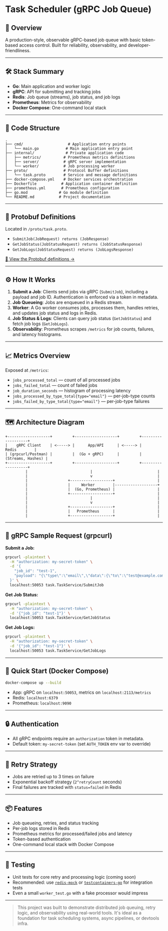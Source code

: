 # Task Scheduler (gRPC Job Queue)

## 🚀 Overview
A production-style, observable gRPC-based job queue with basic token-based access control. Built for reliability, observability, and developer-friendliness.

---

## 🛠️ Stack Summary
- **Go**: Main application and worker logic
- **gRPC**: API for submitting and tracking jobs
- **Redis**: Job queue (streams), job status, and job logs
- **Prometheus**: Metrics for observability
- **Docker Compose**: One-command local stack

---

## 🧱 Code Structure
```
.
├── cmd/                    # Application entry points
│   └── main.go            # Main application entry point
├── internal/              # Private application code
│   ├── metrics/          # Prometheus metrics definitions
│   ├── server/           # gRPC server implementation
│   └── worker/           # Job processing worker
├── proto/                # Protocol Buffer definitions
│   └── task.proto        # Service and message definitions
├── docker-compose.yml    # Docker services orchestration
├── Dockerfile           # Application container definition
├── prometheus.yml       # Prometheus configuration
├── go.mod              # Go module definition
└── README.md           # Project documentation
```

---

## 📜 Protobuf Definitions
Located in `/proto/task.proto`.

- `SubmitJob(JobRequest) returns (JobResponse)`
- `GetJobStatus(JobStatusRequest) returns (JobStatusResponse)`
- `GetJobLogs(JobStatusRequest) returns (JobLogsResponse)`

[📄 View the Protobuf definitions →](./proto/task.proto)

---

## ⚙️ How It Works
1. **Submit a Job**: Clients send jobs via gRPC (`SubmitJob`), including a payload and job ID. Authentication is enforced via a token in metadata.
2. **Job Queueing**: Jobs are enqueued in a Redis stream.
3. **Worker**: A Go worker consumes jobs, processes them, handles retries, and updates job status and logs in Redis.
4. **Job Status & Logs**: Clients can query job status (`GetJobStatus`) and fetch job logs (`GetJobLogs`).
5. **Observability**: Prometheus scrapes `/metrics` for job counts, failures, and latency histograms.

---

## 📈 Metrics Overview
Exposed at `/metrics`:
- `jobs_processed_total` — count of all processed jobs
- `jobs_failed_total` — count of failed jobs
- `job_duration_seconds` — histogram of processing latency
- `jobs_processed_by_type_total{type="email"}` — per-job-type counts
- `jobs_failed_by_type_total{type="email"}` — per-job-type failures

---

## 🗺️ Architecture Diagram
```
+-------------------+         +-------------------+         +-------------------+
|    gRPC Client    | <-----> |      App/API      | <-----> |      Redis        |
| (grpcurl/Postman) |         |  (Go + gRPC)      |         | (Streams, Hashes) |
+-------------------+         +-------------------+         +-------------------+
         |                            |                             |
         |                            v                             |
         |                  +-------------------+                   |
         |                  |     Worker        |-------------------+
         |                  |  (Go, Prometheus) |                   |
         |                  +-------------------+                   |
         |                            |                             |
         |                            v                             |
         |                  +-------------------+                   |
         |                  |   Prometheus      |                   |
         |                  +-------------------+                   |
```

---

## 📝 gRPC Sample Request (grpcurl)

**Submit a Job:**
```sh
grpcurl -plaintext \
  -H "authorization: my-secret-token" \
  -d '{
    "job_id": "test-1",
    "payload": "{\"type\":\"email\",\"data\":{\"to\":\"test@example.com\",\"subject\":\"Test Email\",\"body\":\"This is a test email\"},\"timeout\":30}"
  }' \
  localhost:50053 task.TaskService/SubmitJob
```

**Get Job Status:**
```sh
grpcurl -plaintext \
  -H "authorization: my-secret-token" \
  -d '{"job_id": "test-1"}' \
  localhost:50053 task.TaskService/GetJobStatus
```

**Get Job Logs:**
```sh
grpcurl -plaintext \
  -H "authorization: my-secret-token" \
  -d '{"job_id": "test-1"}' \
  localhost:50053 task.TaskService/GetJobLogs
```

---

## 🐳 Quick Start (Docker Compose)
```sh
docker-compose up --build
```
- App: gRPC on `localhost:50053`, metrics on `localhost:2113/metrics`
- Redis: `localhost:6379`
- Prometheus: `localhost:9090`

---

## 🔒 Authentication
- All gRPC endpoints require an `authorization` token in metadata.
- Default token: `my-secret-token` (set `AUTH_TOKEN` env var to override)

---

## 🔁 Retry Strategy
- Jobs are retried up to 3 times on failure
- Exponential backoff strategy (`2^retryCount` seconds)
- Final failures are tracked with `status=failed` in Redis

---

## 📦 Features
- Job queueing, retries, and status tracking
- Per-job logs stored in Redis
- Prometheus metrics for processed/failed jobs and latency
- Token-based authentication
- One-command local stack with Docker Compose

---

## 🧪 Testing
- Unit tests for core retry and processing logic (coming soon)
- Recommended: use [`redis-mock`](https://github.com/go-redis/redismock) or [`testcontainers-go`](https://github.com/testcontainers/testcontainers-go) for integration tests
- Even a small `worker_test.go` with a fake processor would impress

---

> This project was built to demonstrate distributed job queuing, retry logic, and observability using real-world tools. It's ideal as a foundation for task scheduling systems, async pipelines, or devtools infra.